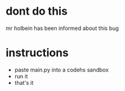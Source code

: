 # dont do this
mr holbein has been informed about this bug
# instructions
- paste main.py into a codehs sandbox
- run it
- that's it
